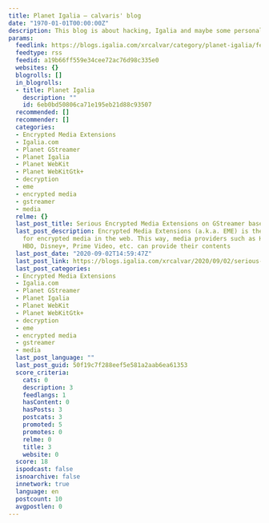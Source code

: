 ```yaml
---
title: Planet Igalia – calvaris' blog
date: "1970-01-01T00:00:00Z"
description: This blog is about hacking, Igalia and maybe some personal opinions
params:
  feedlink: https://blogs.igalia.com/xrcalvar/category/planet-igalia/feed/
  feedtype: rss
  feedid: a19b66ff559e34cee72ac76d98c335e0
  websites: {}
  blogrolls: []
  in_blogrolls:
  - title: Planet Igalia
    description: ""
    id: 6eb0bd50806ca71e195eb21d88c93507
  recommended: []
  recommender: []
  categories:
  - Encrypted Media Extensions
  - Igalia.com
  - Planet GStreamer
  - Planet Igalia
  - Planet WebKit
  - Planet WebKitGtk+
  - decryption
  - eme
  - encrypted media
  - gstreamer
  - media
  relme: {}
  last_post_title: Serious Encrypted Media Extensions on GStreamer based WebKit ports
  last_post_description: Encrypted Media Extensions (a.k.a. EME) is the W3C standard
    for encrypted media in the web. This way, media providers such as Hulu, Netflix,
    HBO, Disney+, Prime Video, etc. can provide their contents
  last_post_date: "2020-09-02T14:59:47Z"
  last_post_link: https://blogs.igalia.com/xrcalvar/2020/09/02/serious-encrypted-media-extensions-on-gstreamer-based-webkit-ports/
  last_post_categories:
  - Encrypted Media Extensions
  - Igalia.com
  - Planet GStreamer
  - Planet Igalia
  - Planet WebKit
  - Planet WebKitGtk+
  - decryption
  - eme
  - encrypted media
  - gstreamer
  - media
  last_post_language: ""
  last_post_guid: 50f19c7f288eef5e581a2aab6ea61353
  score_criteria:
    cats: 0
    description: 3
    feedlangs: 1
    hasContent: 0
    hasPosts: 3
    postcats: 3
    promoted: 5
    promotes: 0
    relme: 0
    title: 3
    website: 0
  score: 18
  ispodcast: false
  isnoarchive: false
  innetwork: true
  language: en
  postcount: 10
  avgpostlen: 0
---
```


